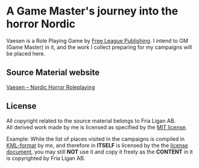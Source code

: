# A Game Master's journey into the horror Nordic
Vaesen is a Role Playing Game by [Free League Publishing](https://freeleaguepublishing.com/). I intend to GM (Game Master) in it, and the work I collect preparing for my campaigns will be placed here.

## Source Material website
[Vaesen – Nordic Horror Roleplaying](https://freeleaguepublishing.com/games/vaesen/)

## License
All copyright related to the source material belongs to Fria Ligan AB.  
All derived work made by me is licensed as specified by the [MIT license](LICENSE).

Example: While the list of places visited in the campaigns is compiled in [KML-format](vaesen-locations.kml) by me, and therefore in **ITSELF** is licensed by the the [license document](LICENSE), you may still **NOT** use it and copy it freely as the **CONTENT** in it is copyrighted by Fria Ligan AB.
